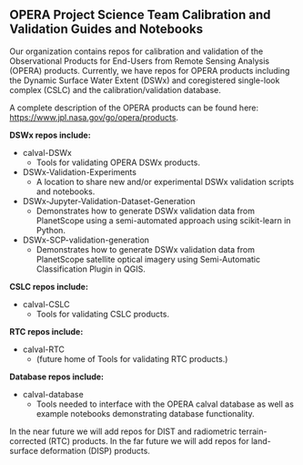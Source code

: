 ## OPERA Project Science Team Calibration and Validation Guides and Notebooks

Our organization contains repos for calibration and validation of the Observational Products for End-Users from Remote Sensing Analysis (OPERA) products. Currently, we have repos for OPERA products including the Dynamic Surface Water Extent (DSWx) and coregistered single-look complex (CSLC) and the calibration/validation database. 

A complete description of the OPERA products can be found here: https://www.jpl.nasa.gov/go/opera/products. 

**DSWx repos include:**
- calval-DSWx 
  - Tools for validating OPERA DSWx products. 
- DSWx-Validation-Experiments 
  - A location to share new and/or experimental DSWx validation scripts and notebooks.
- DSWx-Jupyter-Validation-Dataset-Generation
  - Demonstrates how to generate DSWx validation data from PlanetScope using a semi-automated approach using scikit-learn in Python.
- DSWx-SCP-validation-generation 
  - Demonstrates how to generate DSWx validation data from PlanetScope satellite optical imagery using Semi-Automatic Classification Plugin in QGIS.

**CSLC repos include:**
- calval-CSLC 
  - Tools for validating CSLC products.

**RTC repos include:**
- calval-RTC 
  - (future home of Tools for validating RTC products.)

**Database repos include:**
- calval-database
  - Tools needed to interface with the OPERA calval database as well as example notebooks demonstrating database functionality.


In the near future we will add repos for DIST and radiometric terrain-corrected (RTC) products. In the far future we will add repos for land-surface deformation (DISP) products.

<!--

**Here are some ideas to get you started:**

🙋‍♀️ A short introduction - what is your organization all about?
🌈 Contribution guidelines - how can the community get involved?
👩‍💻 Useful resources - where can the community find your docs? Is there anything else the community should know?
🍿 Fun facts - what does your team eat for breakfast?
🧙 Remember, you can do mighty things with the power of [Markdown](https://docs.github.com/github/writing-on-github/getting-started-with-writing-and-formatting-on-github/basic-writing-and-formatting-syntax)
-->
